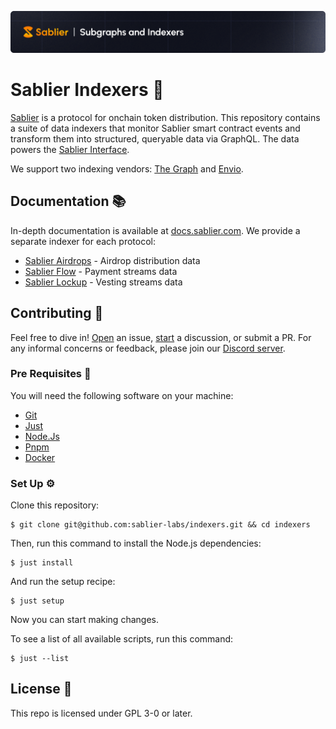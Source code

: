 ![Sablier Branding](./banner.png)

# Sablier Indexers 🚀

[Sablier](https://sablier.com) is a protocol for onchain token distribution. This repository contains a suite of data
indexers that monitor Sablier smart contract events and transform them into structured, queryable data via GraphQL. The
data powers the [Sablier Interface](https://app.sablier.com).

We support two indexing vendors: [The Graph](https://thegraph.com) and [Envio](https://envio.dev).

## Documentation 📚

In-depth documentation is available at [docs.sablier.com](https://docs.sablier.com/api/overview). We provide a separate
indexer for each protocol:

- [Sablier Airdrops](https://docs.sablier.com/api/airdrops/indexers) - Airdrop distribution data
- [Sablier Flow](https://docs.sablier.com/api/flow/indexers) - Payment streams data
- [Sablier Lockup](https://docs.sablier.com/api/lockup/indexers) - Vesting streams data

## Contributing 🤝

Feel free to dive in! [Open](../../issues/new) an issue, [start](../../discussions/new) a discussion, or submit a PR.
For any informal concerns or feedback, please join our [Discord server](https://discord.gg/bSwRCwWRsT).

### Pre Requisites 🧰

You will need the following software on your machine:

- [Git](https://git-scm.com/downloads)
- [Just](https://github.com/casey/just)
- [Node.Js](https://nodejs.org/en/download)
- [Pnpm](https://pnpm.io)
- [Docker](https://docker.com)

### Set Up ⚙️

Clone this repository:

```shell
$ git clone git@github.com:sablier-labs/indexers.git && cd indexers
```

Then, run this command to install the Node.js dependencies:

```shell
$ just install
```

And run the setup recipe:

```shell
$ just setup
```

Now you can start making changes.

To see a list of all available scripts, run this command:

```shell
$ just --list
```

## License 📄

This repo is licensed under GPL 3-0 or later.
